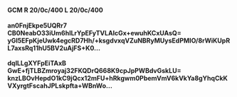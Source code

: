 #### GCM R 20/0c/400 L 20/0c/400
**an0FnjEkpe5UQRr7**<br/>**CB0NeabO33iUm6hlLrYpEFyTVLAlcGx+ewuhKCxUAsQ=**<br/>**yGI5EFpKjeUwk4egcRD7Hh/+ksgdvxqVZuNBRyMUysEdPMIO/8rWiKUpRL7axsRq11hU5BV2uAjFS+K0...**<br/><br/>
**dqILLgXYFpEiTAxB**<br/>**GwE+fjTLBZmroyaj32FKQDrQ668K9cpJpPWBdvGskLU=**<br/>**knzLBOvHepdO1kC9jQcx12mFU+hRkgwm0PbemVmV6kVkYa8gYhqCkKVXyrgtFscahJPLskpfta+WBnWo...**